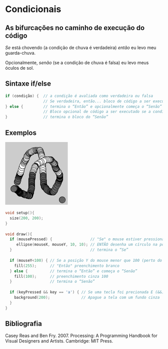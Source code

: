 # Condicionais

## As bifurcações no caminho de execução do código

*Se* está chovendo (a condição de chuva é verdadeira) *então* eu levo meu guarda-chuva.

Opcionalmente, *senão* (se a condição de chuva é falsa) eu levo meus óculos de sol.

## Sintaxe if/else

``` java
if (condição) {  // a condição é avaliada como verdadeira ou falsa
                 // Se verdadeira, então... bloco de código a ser executado;
} else {         // termina o “Então” e opcionalmente começa o “Senão”
                 // Bloco opcional de código a ser executado se a condição for falsa;
}                // termina o bloco do “Senão”
```

## Exemplos

![exemplo1](/assets/imagens/condicional1.png)

``` pde
void setup(){
  size(200, 200);
}

void draw(){
  if (mousePressed) {                 // "Se" o mouse estiver pressionado
     ellipse(mouseX, mouseY, 10, 10); // ENTÃO desenha um círculo na posição do mouse
  }                                   // termina o “Se”

  if (mouseY<100) { // Se a posição Y do mouse menor que 100 (perto do topo da tela)
    fill(255);      // "Então" preenchimento branco
  } else {          // termina o “Então” e começa o “Senão”
    fill(100);      // preenchimento cinza 100
  }                 // termina o “Senão”    

  if (keyPressed && key == 'a') { // Se uma tecla foi precionada E (&&) a tecla foi o caractere 'a'
    background(200);              // Apague a tela com um fundo cinza
  }
}
```



## Bibliografia

Casey Reas and Ben Fry. 2007. Processing: A Programming Handbook for Visual Designers and Artists. Cambridge: MIT Press.

